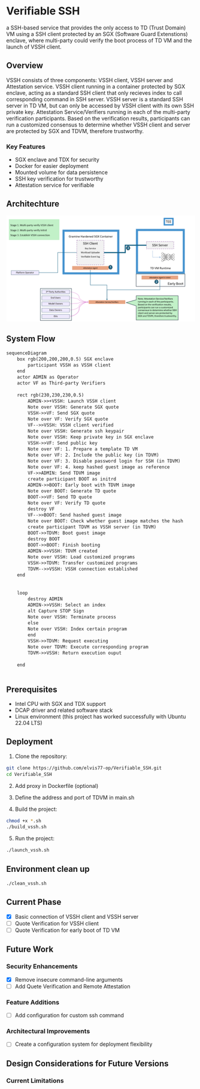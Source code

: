 # Verifiable SSH
a SSH-based service that provides the only access to TD (Trust Domain) VM using a SSH client protected by an SGX (Software Guard Extenstions) enclave, where multi-party could verify the boot process of TD VM and the launch of VSSH client.

## Overview

VSSH consists of three components: VSSH client, VSSH server and Attestation service.
VSSH client running in a container protected by SGX enclave, acting as a standard SSH client that only recieves index to call corresponding command in SSH server. VSSH server is a standard SSH server in TD VM, but can only be accessed by VSSH client with its own SSH private key. Attestation Service/Verifiers running in each of the multi-party verification participants. Based on the verification results, participants can run a customized consensus to determine whether VSSH client and server are protected by SGX and TDVM, therefore trustworthy.


### Key Features

- SGX enclave and TDX for security
- Docker for easier deployment
- Mounted volume for data persistence
- SSH key verification for trustworthy
- Attestation service for verifiable

## Architechture
![Architecture.png](images/architecture.png)
## System Flow

```mermaid
sequenceDiagram
    box rgb(200,200,200,0.5) SGX enclave
        participant VSSH as VSSH client
    end
    actor ADMIN as Operator
    actor VF as Third-party Verifiers

    rect rgb(230,230,230,0.5)
        ADMIN->>+VSSH: Launch VSSH client
        Note over VSSH: Generate SGX quote
        VSSH->>VF: Send SGX quote
        Note over VF: Verify SGX quote
        VF-->>VSSH: VSSH client verified
        Note over VSSH: Generate ssh keypair
        Note over VSSH: Keep private key in SGX enclave
        VSSH->>VF: Send public key
        Note over VF: 1. Prepare a template TD VM
        Note over VF: 2. Include the public key (in TDVM)
        Note over VF: 3. Disable password login for SSH (in TDVM)
        Note over VF: 4. keep hashed guest image as reference
        VF->>ADMIN: Send TDVM image
        create participant BOOT as initrd
        ADMIN->>BOOT: Early boot with TDVM image
        Note over BOOT: Generate TD quote
        BOOT->>VF: Send TD quote
        Note over VF: Verify TD quote 
        destroy VF
        VF-->>BOOT: Send hashed guest image
        Note over BOOT: Check whether guest image matches the hash
        create participant TDVM as VSSH server (in TDVM)
        BOOT->>TDVM: Boot guest image
        destroy BOOT
        BOOT->>BOOT: Finish booting
        ADMIN->>VSSH: TDVM created
        Note over VSSH: Load customized programs
        VSSH->>TDVM: Transfer customized programs
        TDVM-->>VSSH: VSSH connection established
    end 

    
    loop 
        destroy ADMIN
        ADMIN->>VSSH: Select an index
        alt Capture STOP Sign
        Note over VSSH: Terminate process
        else
        Note over VSSH: Index certain program
        end
        VSSH->>TDVM: Request executing
        Note over TDVM: Execute corresponding program
        TDVM->>VSSH: Return execution ouput

    end
    
```

## Prerequisites

- Intel CPU with SGX and TDX support
- DCAP driver and related software stack
- Linux environment (this project has worked successfully with Ubuntu 22.04 LTS)

## Deployment

1. Clone the repository:
```bash
git clone https://github.com/elvis77-op/Verifiable_SSH.git
cd Verifiable_SSH
```

2. Add proxy in Dockerfile (optional)

3. Define the address and port of TDVM in main.sh

4. Build the project:
```bash
chmod +x *.sh
./build_vssh.sh
```
5. Run the project:
```bash
./launch_vssh.sh
```

## Environment clean up
```bash
./clean_vssh.sh
```
## Current Phase
- [x] Basic connection of VSSH client and VSSH server
- [ ] Quote Verification for VSSH client
- [ ] Quote Verification for early boot of TD VM
  
## Future Work


### Security Enhancements
- [x] Remove insecure command-line arguments
- [ ] Add Quete Verification and Remote Attestation
  
### Feature Additions
- [ ] Add configuration for custom ssh command
  
### Architectural Improvements
- [ ] Create a configuration system for deployment flexibility

## Design Considerations for Future Versions

### Current Limitations